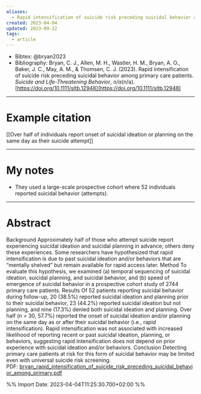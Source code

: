 ```yaml
---
aliases:
  - Rapid intensification of suicide risk preceding suicidal behavior among primary care patients
created: 2023-04-04
updated: 2023-09-22
tags:
  - article
---
```

- Bibtex: @bryan2023
- Bibliography: Bryan, C. J., Allen, M. H., Wastler, H. M., Bryan, A. O., Baker, J. C., May, A. M., & Thomsen, C. J. (2023). Rapid intensification of suicide risk preceding suicidal behavior among primary care patients. _Suicide and Life-Threatening Behavior_, _n/a_(n/a). [https://doi.org/10.1111/sltb.12948](https://doi.org/10.1111/sltb.12948)

---
# Example citation

[[Over half of individuals report onset of suicidal ideation or planning on the same day as their suicide attempt]]

---
# My notes
- They used a large-scale prospective cohort where 52 individuals reported suicidal behavior (attempts).

---

# Abstract
Background Approximately half of those who attempt suicide report experiencing suicidal ideation and suicidal planning in advance; others deny these experiences. Some researchers have hypothesized that rapid intensification is due to past suicidal ideation and/or behaviors that are “mentally shelved” but remain available for rapid access later. Method To evaluate this hypothesis, we examined (a) temporal sequencing of suicidal ideation, suicidal planning, and suicidal behavior, and (b) speed of emergence of suicidal behavior in a prospective cohort study of 2744 primary care patients. Results Of 52 patients reporting suicidal behavior during follow-up, 20 (38.5%) reported suicidal ideation and planning prior to their suicidal behavior, 23 (44.2%) reported suicidal ideation but not planning, and nine (17.3%) denied both suicidal ideation and planning. Over half (n = 30, 57.7%) reported the onset of suicidal ideation and/or planning on the same day as or after their suicidal behavior (i.e., rapid intensification). Rapid intensification was not associated with increased likelihood of reporting recent or past suicidal ideation, planning, or behaviors, suggesting rapid intensification does not depend on prior experience with suicidal ideation and/or behaviors. Conclusion Detecting primary care patients at risk for this form of suicidal behavior may be limited even with universal suicide risk screening.
PDF: [bryan_rapid_intensification_of_suicide_risk_preceding_suicidal_behavior_among_primary.pdf](file:///Users/oskarflygare/Library/CloudStorage/OneDrive-KarolinskaInstitutet/30-39%20Resources/37%20-%20Personal%20research%20library/zotero-articles/Bryan/bryan_rapid_intensification_of_suicide_risk_preceding_suicidal_behavior_among_primary.pdf)

%% Import Date: 2023-04-04T11:25:30.700+02:00 %%
